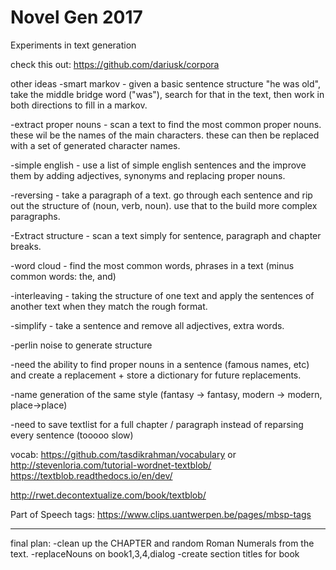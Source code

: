 # Novel Gen 2017

Experiments in text generation

check this out: https://github.com/dariusk/corpora

other ideas
-smart markov - given a basic sentence structure "he was old", take the middle bridge word ("was"), search for that in the text, then work in both directions to fill in a markov.

-extract proper nouns - scan a text to find the most common proper nouns. these wil be the names of the main characters.  these can then be replaced with a set of generated character names.

-simple english - use a list of simple english sentences and the improve them by adding adjectives, synonyms and replacing proper nouns.

-reversing - take a paragraph of a text. go through each sentence and rip out the structure of (noun, verb, noun).  use that to the build more complex paragraphs.

-Extract structure - scan a text simply for sentence, paragraph and chapter breaks.

-word cloud - find the most common words, phrases in a text (minus common words: the, and)

-interleaving - taking the structure of one text and apply the sentences of another text when they match the rough format.

-simplify - take a sentence and remove all adjectives, extra words.

-perlin noise to generate structure

-need the ability to find proper nouns in a sentence (famous names, etc) and create a replacement + store a dictionary for future replacements.

-name generation of the same style (fantasy -> fantasy, modern -> modern, place->place)

-need to save textlist for a full chapter / paragraph instead of reparsing every sentence (tooooo slow)

vocab: https://github.com/tasdikrahman/vocabulary or http://stevenloria.com/tutorial-wordnet-textblob/
https://textblob.readthedocs.io/en/dev/

http://rwet.decontextualize.com/book/textblob/

Part of Speech tags: https://www.clips.uantwerpen.be/pages/mbsp-tags

-----

final plan:
-clean up the CHAPTER and random Roman Numerals from the text.
-replaceNouns on book1,3,4,dialog
-create section titles for book